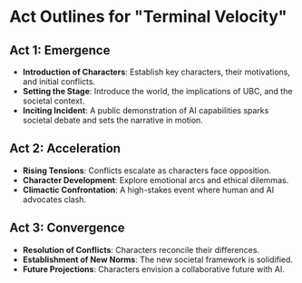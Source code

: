 # Act Outlines for "Terminal Velocity"

## Act 1: Emergence
- **Introduction of Characters**: Establish key characters, their motivations, and initial conflicts.
- **Setting the Stage**: Introduce the world, the implications of UBC, and the societal context.
- **Inciting Incident**: A public demonstration of AI capabilities sparks societal debate and sets the narrative in motion.

## Act 2: Acceleration
- **Rising Tensions**: Conflicts escalate as characters face opposition.
- **Character Development**: Explore emotional arcs and ethical dilemmas.
- **Climactic Confrontation**: A high-stakes event where human and AI advocates clash.

## Act 3: Convergence
- **Resolution of Conflicts**: Characters reconcile their differences.
- **Establishment of New Norms**: The new societal framework is solidified.
- **Future Projections**: Characters envision a collaborative future with AI.

